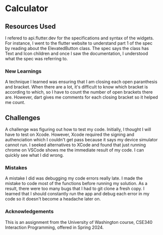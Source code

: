 # Calculator

## Resources Used
I refered to api.flutter.dev for the specifications and syntax of the widgets. For instance, I went to the flutter website to understand part 1 of the spec by reading about the ElevatedButton class. The spec says the class has Text and Icon children and once I saw the documentation, I understood what the spec was referring to.


### New Learnings
A technique I learned was ensuring that I am closing each open paranthesis and bracket. When there are a lot, it's difficult to know which bracket is according to which, 
so I have to count the number of open brackets there are. However, dart gives me comments for each closing bracket so it helped me count. 

## Challenges
A challenge was figuring out how to test my code. Initially, I thought I will have to test on Xcode. However, Xcode required the signing and authenciation which 
I couldn't get pass because it says my device simulator cannot run. I seeked alternatives to XCode and found that just running chrome on VSCode shows me the immediate result of my code. 
I can quickly see what I did wrong. 

### Mistakes 
A mistake I did was debugging my code errors really late. I made the mistake to code most of the functions before running my solution. As a result, there were too many bugs that 
I had to git clone a fresh copy. I learned that I should constantly run the app and debug each error in my code so it doesn't become a headache later on. 

### Acknowledgements
This is an assignment from the University of Washington course, CSE340 Interaction Programming, offered in Spring 2024.
